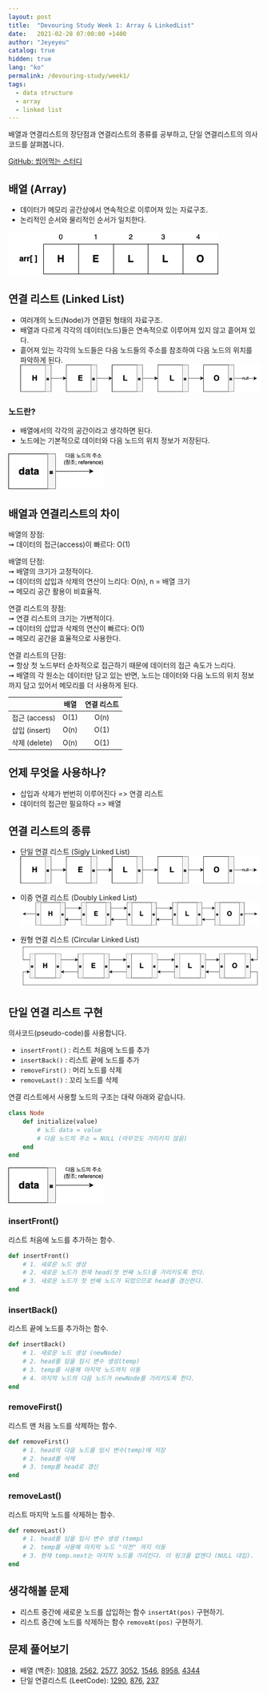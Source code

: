 ```yaml
---
layout: post
title:  "Devouring Study Week 1: Array & LinkedList"
date:   2021-02-28 07:00:00 +1400
author: "Jeyeyeu"
catalog: true
hidden: true
lang: "ko"
permalink: /devouring-study/week1/
tags:
  - data structure 
  - array 
  - linked list 
---
```


배열과 연결리스트의 장단점과 연결리스트의 종류를 공부하고, 단일 연결리스트의 의사코드를 살펴봅니다.

[GitHub: 씹어먹는 스터디](https://github.com/devouring-algorithm-ds/algorithm-study-s1)

## 배열 (Array)
- 데이터가 메모리 공간상에서 연속적으로 이루어져 있는 자료구조.
- 논리적인 순서와 물리적인 순서가 일치한다.

![array](/img/in-post/devouring/week1/array1.png)

## 연결 리스트 (Linked List)
- 여러개의 노드(Node)가 연결된 형태의 자료구조.
- 배열과 다르게 각각의 데이터(노드)들은 연속적으로 이루어져 있지 않고 흩어져 있다.
- 흩어져 있는 각각의 노드들은 다음 노드들의 주소를 참조하여 다음 노드의 위치를 파악하게 된다.	
![singly linked list](/img/in-post/devouring/week1/slist1.png)

### 노드란?
- 배열에서의 각각의 공간이라고 생각하면 된다.
- 노드에는 기본적으로 데이터와 다음 노드의 위치 정보가 저장된다.

![node](/img/in-post/devouring/week1/node1.png)

## 배열과 연결리스트의 차이
배열의 장점: <br>
➞ 데이터의 접근(access)이 빠르다: O(1)

배열의 단점: <br>
➞ 배열의 크기가 고정적이다. <br>
➞ 데이터의 삽입과 삭제의 연산이 느리다: O(n), n = 배열 크기 <br>
➞ 메모리 공간 활용이 비효율적.

연결 리스트의 장점: <br>
➞ 연결 리스트의 크기는 가변적이다. <br>
➞ 데이터의 삽압과 삭제의 연산이 빠르다: O(1) <br>
➞ 메모리 공간을 효율적으로 사용한다.

연결 리스트의 단점: <br>
➞ 항상 첫 노드부터 순차적으로 접근하기 때문에 데이터의 접근 속도가 느리다.<br>
➞ 배열의 각 원소는 데이터만 담고 있는 반면, 노드는 데이터와 다음 노드의 위치 정보까지 담고 있어서 메모리를 더 사용하게 된다.

|  | 배열 | 연결 리스트 |
|---|:---:|:---:|
| 접근 (access) | O(1) | O(n) |
| 삽입 (insert) | O(n) | O(1) |
| 삭제 (delete) | O(n) | O(1) |

## 언제 무엇을 사용하나?
- 삽입과 삭제가 번번히 이루어진다 => 연결 리스트
- 데이터의 접근만 필요하다 => 배열

## 연결 리스트의 종류
- 단일 연결 리스트 (Sigly Linked List)
![singly linked list](/img/in-post/devouring/week1/slist1.png)

- 이중 연결 리스트 (Doubly Linked List)
![doubly linked list](/img/in-post/devouring/week1/dlist1.png)

- 원형 연결 리스트 (Circular Linked List)
![circular linked list](/img/in-post/devouring/week1/cdlist1.png)

## 단일 연결 리스트 구현 
의사코드(pseudo-code)를 사용합니다.

- `insertFront()` : 리스트 처음에 노드를 추가
- `insertBack()` : 리스트 끝에 노드를 추가
- `removeFirst()` : 머리 노드를 삭제
- `removeLast()` : 꼬리 노드를 삭제

연결 리스트에서 사용할 노드의 구조는 대략 아래와 같습니다.
```rb
class Node
	def initialize(value)
		# 노드 data = value
		# 다음 노드의 주소 = NULL (아무것도 가리키지 않음)
	end
end
```
![node](/img/in-post/devouring/week1/node1.png)

### insertFront()
리스트 처음에 노드를 추가하는 함수.

```rb
def insertFront() 
	# 1. 새로운 노드 생성
	# 2. 새로운 노드가 현재 head(첫 번째 노드)를 가리키도록 한다.
	# 3. 새로운 노드가 첫 번째 노드가 되었으므로 head를 갱신한다.
end
```

### insertBack()
리스트 끝에 노드를 추가하는 함수.

```rb
def insertBack() 
	# 1. 새로운 노드 생성 (newNode)
	# 2. head를 담을 임시 변수 생성(temp)
	# 3. temp를 사용해 마지막 노드까지 이동
	# 4. 마지막 노드의 다음 노드가 newNode를 가리키도록 한다.
end
```

### removeFirst()
리스트 맨 처음 노드를 삭제하는 함수.

```rb
def removeFirst() 
	# 1. head의 다음 노드를 임시 변수(temp)에 저장
	# 2. head를 삭제
	# 3. temp를 head로 갱신
end
```

### removeLast()
리스트 마지막 노드를 삭제하는 함수.

```rb
def removeLast() 
	# 1. head를 담을 임시 변수 생성 (temp)
	# 2. temp를 사용해 마지막 노드 "이전" 까지 이동
	# 3. 현재 temp.next는 마지막 노드를 가리킨다. 이 링크를 없앤다 (NULL 대입).
end
```

## 생각해볼 문제
- 리스트 중간에 새로운 노드를 삽입하는 함수 `insertAt(pos)` 구현하기.
- 리스트 중간에 노드를 삭제하는 함수 `removeAt(pos)` 구현하기.

## 문제 풀어보기
- 배열 (백준): [10818](https://www.acmicpc.net/problem/10818), [2562](https://www.acmicpc.net/problem/2562), [2577](https://www.acmicpc.net/problem/2577), [3052](https://www.acmicpc.net/problem/3052), [1546](https://www.acmicpc.net/problem/1546), [8958](https://www.acmicpc.net/problem/8958), [4344](https://www.acmicpc.net/problem/4344)
- 단일 연결리스트 (LeetCode): [1290](https://leetcode.com/problems/convert-binary-number-in-a-linked-list-to-integer/), [876](https://leetcode.com/problems/middle-of-the-linked-list/), [237](https://leetcode.com/problems/delete-node-in-a-linked-list/)